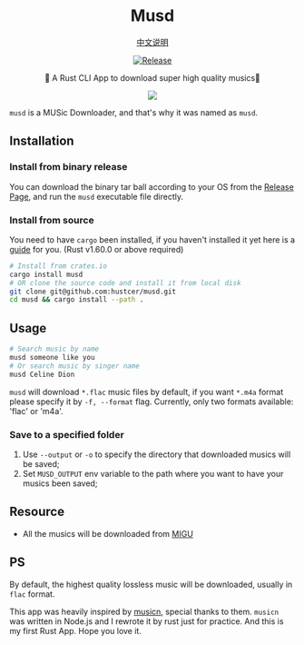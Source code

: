 <div align="center">

# Musd

[中文说明](README.zh-CN.md)

[![Release](https://github.com/hustcer/musd/actions/workflows/release.yaml/badge.svg)](https://github.com/hustcer/musd/actions/workflows/release.yaml)

🎵 A Rust CLI App to download super high quality musics🎵

![](https://img.alicdn.com/imgextra/i1/O1CN01oWvzdy1xIPUyZEyAK_!!6000000006420-1-tps-1964-878.gif)

</div>

`musd` is a MUSic Downloader, and that's why it was named as `musd`.

## Installation

### Install from binary release

You can download the binary tar ball according to your OS from the [Release Page](https://github.com/hustcer/musd/releases), and run the `musd` executable file directly.

### Install from source

You need to have `cargo` been installed, if you haven't installed it yet here is a [guide](https://www.rust-lang.org/tools/install) for you. (Rust v1.60.0 or above required)

```bash
# Install from crates.io
cargo install musd
# OR clone the source code and install it from local disk
git clone git@github.com:hustcer/musd.git
cd musd && cargo install --path .
```

## Usage

```bash
# Search music by name
musd someone like you
# Or search music by singer name
musd Celine Dion
```

`musd` will download `*.flac` music files by default, if you want `*.m4a` format please specify it by `-f, --format` flag. Currently, only two formats available: 'flac' or 'm4a'.

### Save to a specified folder

1. Use `--output` or `-o` to specify the directory that downloaded musics will be saved;
2. Set `MUSD_OUTPUT` env variable to the path where you want to have your musics been saved;

## Resource

- All the musics will be downloaded from [MIGU](https://music.migu.cn/)

## PS

By default, the highest quality lossless music will be downloaded, usually in `flac` format.

This app was heavily inspired by [musicn](https://github.com/zonemeen/musicn), special thanks to them.
`musicn` was written in Node.js and I rewrote it by rust just for practice. And this is my first Rust App.
Hope you love it.

